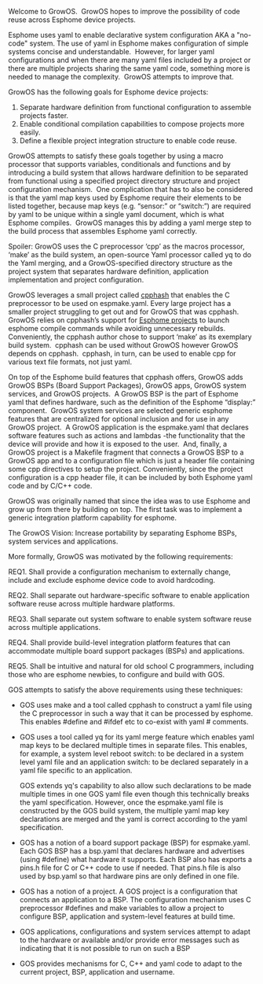 Welcome to GrowOS.  GrowOS hopes to improve the possibility of code reuse across Esphome device projects.

Esphome uses yaml to enable declarative system configuration AKA a "no-code" system. The use of yaml in Esphome makes configuration of simple systems concise and understandable.  However, for larger yaml configurations and when there are many yaml files included by a project or there are multiple projects sharing the same yaml code, something more is needed to manage the complexity.  GrowOS attempts to improve that.

GrowOS has the following goals for Esphome device projects: 
1. Separate hardware definition from functional configuration to assemble projects faster.
2. Enable conditional compilation capabilities to compose projects more easily.
3. Define a flexible project integration structure to enable code reuse.

GrowOS attempts to satisfy these goals together by using a macro processor that supports variables, conditionals and functions and by introducing a build system that allows hardware definition to be separated from functional using a specified project directory structure and project configuration mechanism.  One complication that has to also be considered is that the yaml map keys used by Esphome require their elements to be listed together, because map keys (e.g. “sensor:” or “switch:”) are required by yaml to be unique within a single yaml document, which is what Esphome compiles.  GrowOS manages this by adding a yaml merge step to the build process that assembles Esphome yaml correctly.

Spoiler: GrowOS uses the C preprocessor ‘cpp’ as the macros processor, ‘make’ as the build system, an open-source Yaml processor called yq to do the Yaml merging, and a GrowOS-specified directory structure as the project system that separates hardware definition, application implementation and project configuration.

GrowOS leverages a small project called [cpphash](https://github.com/maartenSXM/cpphash) that enables the C preprocessor to be used on espmake.yaml. Every large project has a smaller project struggling to get out and for GrowOS that was cpphash. GrowOS relies on cpphash’s support for [Esphome projects](https://github.com/maartenSXM/cpphash/blob/main/esphome.mk) to launch esphome compile commands while avoiding unnecessary rebuilds.  Conveniently, the cpphash author chose to support ‘make’ as its exemplary build system.  cpphash can be used without GrowOS however GrowOS depends on cpphash.  cpphash, in turn, can be used to enable cpp for various text file formats, not just yaml.

On top of the Esphome build features that cpphash offers, GrowOS adds GrowOS BSPs (Board Support Packages), GrowOS apps, GrowOS system services, and GrowOS projects.  A GrowOS BSP is the part of Esphome yaml that defines hardware, such as the definition of the Esphome “display:” component.  GrowOS system services are selected generic esphome features that are centralized for optional inclusion and for use in any GrowOS project.  A GrowOS application is the espmake.yaml that declares software features such as actions and lambdas -the functionality that the device will provide and how it is exposed to the user.  And, finally, a GrowOS project is a Makefile fragment that connects a GrowOS BSP to a GrowOS app and to a configuration file which is just a header file containing some cpp directives to setup the project. Conveniently, since the project configuration is a cpp header file, it can be included by both Esphome yaml code and by C/C++ code.

GrowOS was originally named that since the idea was to use Esphome and grow up from there by building on top. The first task was to implement a generic integration platform capability for esphome.

The GrowOS Vision: Increase portability by separating Esphome BSPs, system services and applications.

More formally, GrowOS was motivated by the following requirements:

REQ1. Shall provide a configuration mechanism to externally change,
      include and exclude esphome device code to avoid hardcoding.

REQ2. Shall separate out hardware-specific software to enable
      application software reuse across multiple hardware platforms.

REQ3. Shall separate out system software to enable system software
      reuse across multiple applications.

REQ4. Shall provide build-level integration platform features that can
      accommodate multiple board support packages (BSPs) and applications.

REQ5. Shall be intuitive and natural for old school C programmers, including
      those who are esphome newbies, to configure and build with GOS.

GOS attempts to satisfy the above requirements using these techniques:

 - GOS uses make and a tool called cpphash to construct a yaml file using the C preprocessor in such a way that it can be processed by esphome.  This enables #define and #ifdef etc to co-exist with yaml # comments.

 - GOS uses a tool called yq for its yaml  merge feature which enables yaml map keys to be declared multiple times in separate files.  This enables, for example, a system level reboot switch: to be declared in a system level yaml file and an application switch: to be declared separately in a yaml file specific to an application.

   GOS extends yq's capability to also allow such declarations to be made multiple times in one GOS yaml file even though this technically breaks the yaml specification. However, once the espmake.yaml file is constructed by the GOS build system, the multiple yaml map key declarations are merged and the yaml is correct according to the yaml specification.
 
 - GOS has a notion of a board support package (BSP) for espmake.yaml.  Each GOS BSP has a bsp.yaml that declares hardware and advertises (using #define) what hardware it supports. Each BSP also has exports a pins.h file for C or C++ code to use if needed. That pins.h file is also used by bsp.yaml so that hardware pins are only defined in one file.

 - GOS has a notion of a project. A GOS project is a configuration that connects an application to a BSP.  The configuration mechanism uses C preprocessor #defines and make variables to allow a project to configure BSP, application and system-level features at build time. 

 - GOS applications, configurations and system services attempt to adapt to the hardware or available and/or provide error messages such as indicating that it is not possible to run on such a BSP

 - GOS provides mechanisms for C, C++ and yaml code to adapt to the current project, BSP, application and username.
